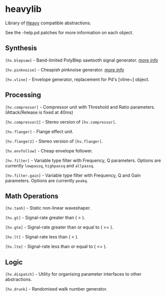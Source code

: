 # heavylib
Library of [Heavy](https://enzienaudio.com) compatible abstractions.

See the -help.pd patches for more information on each object.

Synthesis
---
`[hv.blepsaw]` - Band-limited PolyBlep sawtooth signal generator. [_more info_](https://github.com/cfloisand/pd-polyblep/blob/master/Source/polyblep~.c)

`[hv.pinknoise]` - Cheapish pinknoise generator. [_more info_](http://www.firstpr.com.au/dsp/pink-noise/)

`[hv.vline]` - Envelope generator, replacement for Pd's [vline~] object.

Processing
---
`[hv.compressor]` - Compressor unit with Threshold and Ratio parameters. (Attack/Release is fixed at 40ms)

`[hv.compressor2]` - Stereo version of `[hv.compressor]`.

`[hv.flanger]` - Flange effect unit.

`[hv.flanger2]` - Stereo version of `[hv.flanger]`.

`[hv.envfollow]` - Cheap envelope follower.

`[hv.filter]` - Variable type filter with Frequency, Q parameters. Options are currently `lowpassq`, `highpassq` and `allpassq`.

`[hv.filter.gain]` - Variable type filter with Frequency, Q and Gain parameters. Options are currently `peakq`.

Math Operations
---
`[hv.tanh]` - Static non-linear waveshaper.

`[hv.gt]` - Signal-rate greater than ( > ).

`[hv.gte]` - Signal-rate greater than or equal to ( >= ).

`[hv.lt]` - Signal-rate less than ( < ).

`[hv.lte]` - Signal-rate less than or equal to ( <= ).

Logic
---

`[hv.dispatch]` - Utility for organising parameter interfaces to other abstractions.

`[hv.drunk]` - Randomised walk number generator.
